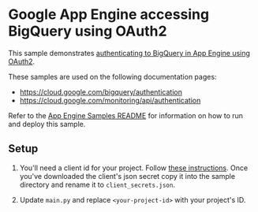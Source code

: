 # Google App Engine accessing BigQuery using OAuth2

This sample demonstrates [authenticating to BigQuery in App Engine using OAuth2](https://cloud.google.com/bigquery/authentication).

<!-- auto-doc-link -->
These samples are used on the following documentation pages:

>
* https://cloud.google.com/bigquery/authentication
* https://cloud.google.com/monitoring/api/authentication

<!-- end-auto-doc-link -->

Refer to the [App Engine Samples README](../README.md) for information on how to run and deploy this sample.

## Setup

1. You'll need a client id for your project. Follow [these instructions](https://cloud.google.com/bigquery/authentication#clientsecrets). Once you've downloaded the client's json secret copy it into the sample directory and rename it to `client_secrets.json`.

2. Update `main.py` and replace `<your-project-id>` with your project's ID.
